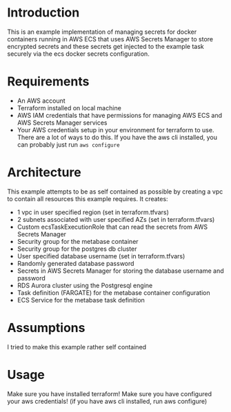 # Introduction

This is an example implementation of managing secrets for docker containers running in AWS ECS that uses AWS Secrets Manager to store encrypted secrets and these secrets get injected to the example task securely via the ecs docker secrets configuration. 

# Requirements

- An AWS account
- Terraform installed on local machine
- AWS IAM credentials that have permissions for managing AWS ECS and AWS Secrets Manager services
- Your AWS credentials setup in your environment for terraform to use. There are a lot of ways to do this. If you have the aws cli installed, you can probably just run `aws configure`

# Architecture

This example attempts to be as self contained as possible by creating a vpc to contain all resources this example requires.
It creates:
- 1 vpc in user specified region (set in terraform.tfvars)  
- 2 subnets associated with user specified AZs (set in terraform.tfvars)
- Custom ecsTaskExecutionRole that can read the secrets from AWS Secrets Manager
- Security group for the metabase container
- Security group for the postgres db cluster
- User specified database username (set in terraform.tfvars)
- Randomly generated database password
- Secrets in AWS Secrets Manager for storing the database username and password
- RDS Aurora cluster using the Postgresql engine 
- Task definition (FARGATE) for the metabase container configuration
- ECS Service for the metabase task definition

# Assumptions

I tried to make this example rather self contained

# Usage

Make sure you have installed terraform! 
Make sure you have configured your aws credentials! (if you have aws cli installed, run aws configure)


